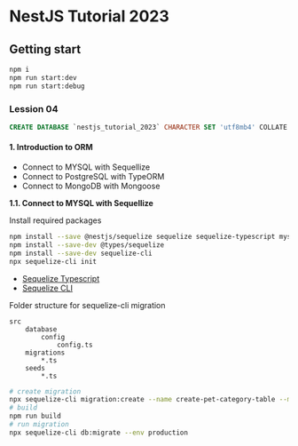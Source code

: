 # NestJS Tutorial 2023

## Getting start

```sh
npm i
npm run start:dev
npm run start:debug
```

### Lession 04

```sql
CREATE DATABASE `nestjs_tutorial_2023` CHARACTER SET 'utf8mb4' COLLATE 'utf8mb4_bin';
```

#### 1. Introduction to ORM

- Connect to MYSQL with Sequellize
- Connect to PostgreSQL with TypeORM
- Connect to MongoDB with Mongoose

**1.1. Connect to MYSQL with Sequellize**

Install required packages

```sh
npm install --save @nestjs/sequelize sequelize sequelize-typescript mysql2
npm install --save-dev @types/sequelize
npm install --save-dev sequelize-cli
npx sequelize-cli init
```

- [Sequelize Typescript](https://github.com/sequelize/sequelize-typescript)
- [Sequelize CLI](https://github.com/sequelize/cli/blob/main/docs/README.md)

Folder structure for sequelize-cli migration

```xss
src
    database
        config
            config.ts
    migrations
        *.ts
    seeds
        *.ts
```

```sh
# create migration
npx sequelize-cli migration:create --name create-pet-category-table --migrations-path ./src/database/migrations
# build
npm run build
# run migration
npx sequelize-cli db:migrate --env production
```
